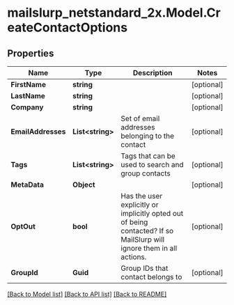 # mailslurp_netstandard_2x.Model.CreateContactOptions

## Properties

Name | Type | Description | Notes
------------ | ------------- | ------------- | -------------
**FirstName** | **string** |  | [optional] 
**LastName** | **string** |  | [optional] 
**Company** | **string** |  | [optional] 
**EmailAddresses** | **List&lt;string&gt;** | Set of email addresses belonging to the contact | [optional] 
**Tags** | **List&lt;string&gt;** | Tags that can be used to search and group contacts | [optional] 
**MetaData** | **Object** |  | [optional] 
**OptOut** | **bool** | Has the user explicitly or implicitly opted out of being contacted? If so MailSlurp will ignore them in all actions. | [optional] 
**GroupId** | **Guid** | Group IDs that contact belongs to | [optional] 

[[Back to Model list]](../README#documentation-for-models) [[Back to API list]](../README#documentation-for-api-endpoints) [[Back to README]](../README)

